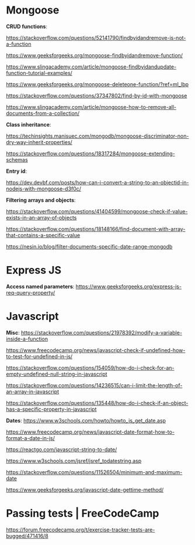 # Mongoose 

__CRUD functions__:

https://stackoverflow.com/questions/52141790/findbyidandremove-is-not-a-function

https://www.geeksforgeeks.org/mongoose-findbyidandremove-function/

https://www.slingacademy.com/article/mongoose-findbyidandupdate-function-tutorial-examples/

https://www.geeksforgeeks.org/mongoose-deleteone-function/?ref=ml_lbp

https://stackoverflow.com/questions/37347802/find-by-id-with-mongoose

https://www.slingacademy.com/article/mongoose-how-to-remove-all-documents-from-a-collection/

__Class inheritance__:

https://techinsights.manisuec.com/mongodb/mongoose-discriminator-non-dry-way-inherit-properties/

https://stackoverflow.com/questions/18317284/mongoose-extending-schemas

__Entry id__:

https://dev.devbf.com/posts/how-can-i-convert-a-string-to-an-objectid-in-nodejs-with-mongoose-d3f0c/


__Filtering arrays and objects__:

https://stackoverflow.com/questions/41404599/mongoose-check-if-value-exists-in-an-array-of-objects

https://stackoverflow.com/questions/18148166/find-document-with-array-that-contains-a-specific-value

https://nesin.io/blog/filter-documents-specific-date-range-mongodb


# Express JS

__Access named parameters__:
https://www.geeksforgeeks.org/express-js-req-query-property/


# Javascript

__Misc__:
https://stackoverflow.com/questions/21978392/modify-a-variable-inside-a-function

https://www.freecodecamp.org/news/javascript-check-if-undefined-how-to-test-for-undefined-in-js/

https://stackoverflow.com/questions/154059/how-do-i-check-for-an-empty-undefined-null-string-in-javascript

https://stackoverflow.com/questions/14236515/can-i-limit-the-length-of-an-array-in-javascript

https://stackoverflow.com/questions/135448/how-do-i-check-if-an-object-has-a-specific-property-in-javascript

__Dates__:
https://www.w3schools.com/howto/howto_js_get_date.asp

https://www.freecodecamp.org/news/javascript-date-format-how-to-format-a-date-in-js/

https://reactgo.com/javascript-string-to-date/

https://www.w3schools.com/jsref/jsref_todatestring.asp

https://stackoverflow.com/questions/11526504/minimum-and-maximum-date

https://www.geeksforgeeks.org/javascript-date-gettime-method/


# Passing tests | FreeCodeCamp

https://forum.freecodecamp.org/t/exercise-tracker-tests-are-bugged/471416/8
